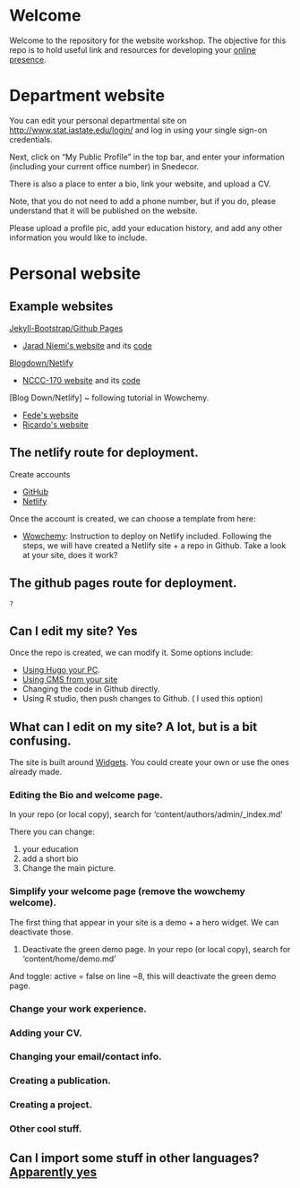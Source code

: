 # Welcome 

Welcome to the repository for the website workshop. The objective for this repo is to hold useful link and resources for developing your 
[online presence](presentations/01-online.Rmd).

# Department website

You can edit your personal departmental site on http://www.stat.iastate.edu/login/ and log in using your single sign-on credentials.

Next, click on “My Public Profile” in the top bar, and enter your information (including your current office number) in Snedecor. 

There is also a place to enter a bio, link your website, and upload a CV. 

Note, that you do not need to add a phone number, but if you do, please understand that it will be published on the website. 

Please upload a profile pic, add your education history, and add any other information you would like to include.


# Personal website

## Example websites

[Jekyll-Bootstrap/Github Pages](http://jekyllbootstrap.com/)

- [Jarad Niemi's website](https://www.jarad.me/) and its [code](https://github.com/jarad/jarad.github.com)

[Blogdown/Netlify](https://www.apreshill.com/blog/2020-12-new-year-new-blogdown/)

- [NCCC-170 website](https://nccc170.netlify.app/) and its [code](https://github.com/NCCC-170/nccc170-website)

[Blog Down/Netlify] ~ following tutorial in Wowchemy.
 - [Fede's website](https://fveneri.netlify.app/)
 - [Ricardo's website](https://www.ricardobatista.com/)
 
 
 
## The netlify route for deployment.

Create accounts
* [GitHub](https://github.com/)
* [Netlify](https://www.netlify.com/)

Once the account is created, we can choose a template from here:
 * [Wowchemy](https://wowchemy.com/): Instruction to deploy on Netlify included.
Following the steps, we will have created a Netlify site + a repo in Github.
Take a look at your site, does it work?
## The github pages route for deployment.
	?
## Can I edit my site? Yes
Once the repo is created, we can modify it. Some options include:
-	[Using Hugo your PC](https://wowchemy.com/docs/getting-started/install-hugo-extended/).
-	[Using CMS from your site](https://wowchemy.com/docs/getting-started/hugo-cms/)
-	Changing the code in Github directly. 
-	Using R studio, then push changes to Github. ( I used this option)

## What can I edit on my site? A lot, but is a bit confusing.

The site is built around [Widgets]( https://wowchemy.com/docs/getting-started/page-builder/). 
You could create your own or use the ones already made.

### Editing the Bio and welcome page.
In your repo (or local copy), search for ‘content/authors/admin/_index.md’

There you can change:

1. your education
2. add a short bio
3. Change the main picture.

### Simplify your welcome page (remove the wowchemy welcome).

The first thing that appear in your site is a demo + a hero widget. We can deactivate those.

1.	Deactivate the green demo page.
In your repo (or local copy), search for ‘content/home/demo.md’

And toggle: active = false   on line ~8, this will deactivate the green demo page. 



### Change your work experience.

### Adding your CV.

### Changing your email/contact info.

### Creating a publication.
### Creating a project.
### Other cool stuff.
## Can I import some stuff in other languages? [Apparently yes]( https://wowchemy.com/docs/import/)
